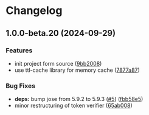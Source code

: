 # Changelog

## 1.0.0-beta.20 (2024-09-29)


### Features

* init project form source ([9bb2008](https://github.com/authup/adapters/commit/9bb20089d4cfce0511789858b49fa5c51eb4b6f2))
* use ttl-cache library for memory cache ([7877a87](https://github.com/authup/adapters/commit/7877a875e0076c320b617643875f6322b69cb6e4))


### Bug Fixes

* **deps:** bump jose from 5.9.2 to 5.9.3 ([#5](https://github.com/authup/adapters/issues/5)) ([fbb58e5](https://github.com/authup/adapters/commit/fbb58e5fe85a8ea518bc34403f8501ce7fea015c))
* minor restructuring of token verifier ([65ab008](https://github.com/authup/adapters/commit/65ab00896e30d478007c071813cb11891fdd1108))

